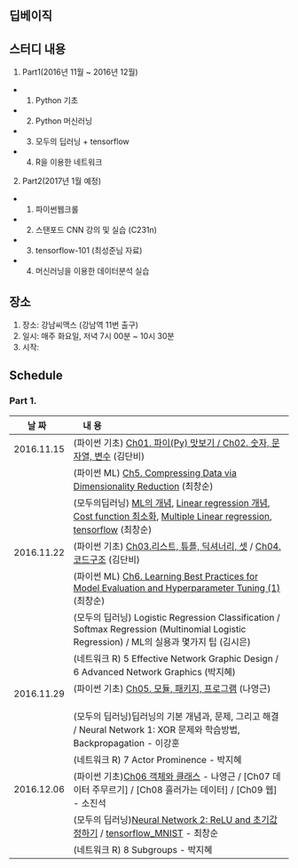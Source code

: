 ## 딥베이직

## 스터디 내용
1. Part1(2016년 11월 ~ 2016년 12월)
  
  - 1) Python 기초
  
  - 2) Python 머신러닝
  
  - 3) 모두의 딥러닝 + tensorflow 
  
  - 4) R을 이용한 네트워크 
  
2. Part2(2017년 1월 예정)

  - 1) 파이썬웹크롤
  - 2) 스탠포드 CNN 강의 및 실습 (C231n)
  - 3) tensorflow-101 (최성준님 자료)
  - 4) 머신러닝을 이용한 데이터분석 실습
  
## 장소
1. 장소: 강남씨맥스 (강남역 11번 출구)
2. 일시: 매주 화요일, 저녁 7시 00분 ~ 10시 30분
3. 시작:

## Schedule

### Part 1.

|  날 짜  |     내   용        
|:---------:|:----------------------------------------------
|2016.11.15|(파이썬 기초) [Ch01. 파이(Py) 맛보기 / Ch02. 숫자, 문자열, 변수](https://github.com/cschoi/deepbasic/blob/master/Part1/20161115/Python_Basic/Deepbasic_python_basic_12.pdf) (김단비) 
|          |(파이썬 ML) [Ch5. Compressing Data via Dimensionality Reduction](http://nbviewer.jupyter.org/github/cschoi/deepbasic/blob/master/Part1/20161115/Py_ML_Dimension_reduction/PyML_05_Compressing_Data_via_Dimensionality_Reduction.ipynb) (최창순)  
|          |(모두의딥러닝) [ML의 개념](https://github.com/cschoi/deepbasic/blob/master/Part1/20161115/DeepLearning_Basic/lec1.pdf), [Linear regression 개념](https://github.com/cschoi/deepbasic/blob/master/Part1/20161115/DeepLearning_Basic/lec2.pdf), [Cost function 최소화](https://github.com/cschoi/deepbasic/blob/master/Part1/20161115/DeepLearning_Basic/lec3.pdf), [Multiple Linear regression](https://github.com/cschoi/deepbasic/blob/master/Part1/20161115/DeepLearning_Basic/lec4.pdf), [tensorflow](http://nbviewer.jupyter.org/github/cschoi/deepbasic/blob/master/Part1/20161115/DeepLearning_Basic/DeepBasic_All_deep_W1.ipynb) (최창순) 
|2016.11.22|(파이썬 기초) [Ch03.리스트, 튜플, 딕셔너리, 셋](http://nbviewer.jupyter.org/github/cschoi/deepbasic/blob/master/Part1/20161122/Python_Basic/Deepbasic_python_3.ipynb) / [Ch04. 코드구조](http://nbviewer.jupyter.org/github/cschoi/deepbasic/blob/master/Part1/20161122/Python_Basic/PythonBasic_Ch04_20161122.ipynb) (김단비)
|          |(파이썬 ML) [Ch6. Learning Best Practices for Model Evaluation and Hyperparameter Tuning (1)](https://github.com/cschoi/deepbasic/blob/master/Part1/20161122/Py_ML/Py_ML_Ch06_model_evaluation_20161122.ipynb) (최창순)
|          |(모두의 딥러닝) Logistic Regression Classification / Softmax Regression (Multinomial Logistic Regression) / ML의 실용과 몇가지 팁 (김시은) 
|          |(네트워크 R) 5 Effective Network Graphic Design / 6 Advanced Network Graphics (박지혜)
|2016.11.29|(파이썬 기초) [Ch05. 모듈, 패키지, 프로그램](http://nbviewer.jupyter.org/github/cschoi/deepbasic/blob/master/Part1/20161129/Py_basic/PythonBasic_Ch05_20161129.ipynb) (나영근)       |          |(파이썬 ML) [Ch6. Learning Best Practices for Model Evaluation and Hyperparameter Tuning(2)](http://nbviewer.jupyter.org/github/cschoi/deepbasic/blob/master/Part1/20161129/Py_ML/Py_ML_Ch06_model_evaluation_20161129.ipynb) (최창순)
|          |(모두의 딥러닝)딥러닝의 기본 개념과, 문제, 그리고 해결 / Neural Network 1: XOR 문제와 학습방법, Backpropagation - 이강훈    
|          |(네트워크 R) 7 Actor Prominence - 박지혜
|2016.12.06|(파이썬 기초)[Ch06 객체와 클래스](http://nbviewer.jupyter.org/github/cschoi/deepbasic/blob/master/Part1/20161206/Py_basic/PythonBasic_Ch06_20161206.ipynb) - 나영근 / [Ch07 데이터 주무르기] / [Ch08 흘러가는 데이터] / [Ch09 웹] - 소진석 
|          |(모두의 딥러닝)[Neural Network 2: ReLU and 초기값 정하기](https://github.com/cschoi/deepbasic/blob/master/Part1/20161206/TF_%EB%AA%A8%EB%91%90%EC%9D%98%EB%94%A5%EB%9F%AC%EB%8B%9D/lec10.pdf)  / [tensorflow_MNIST](http://nbviewer.jupyter.org/github/cschoi/deepbasic/blob/master/Part1/20161206/TF_%EB%AA%A8%EB%91%90%EC%9D%98%EB%94%A5%EB%9F%AC%EB%8B%9D/Softmax_NN_relu_droptou_for_MNIST.ipynb) - 최창순    
|          |(네트워크 R) 8 Subgroups - 박지혜


